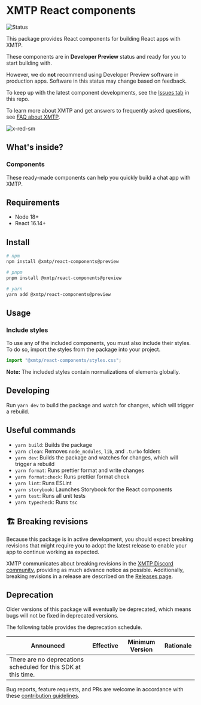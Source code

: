 # XMTP React components

![Status](https://img.shields.io/badge/Project_Status-Developer_Preview-yellow)

This package provides React components for building React apps with XMTP.

These components are in **Developer Preview** status and ready for you to start building with.

However, we do **not** recommend using Developer Preview software in production apps. Software in this status may change based on feedback.

To keep up with the latest component developments, see the [Issues tab](https://github.com/xmtp/xmtp-web/issues) in this repo.

To learn more about XMTP and get answers to frequently asked questions, see [FAQ about XMTP](https://xmtp.org/docs/dev-concepts/faq).

![x-red-sm](https://user-images.githubusercontent.com/510695/163488403-1fb37e86-c673-4b48-954e-8460ae4d4b05.png)

## What's inside?

### Components

These ready-made components can help you quickly build a chat app with XMTP.

## Requirements

- Node 18+
- React 16.14+

## Install

```bash
# npm
npm install @xmtp/react-components@preview

# pnpm
pnpm install @xmtp/react-components@preview

# yarn
yarn add @xmtp/react-components@preview
```

## Usage

### Include styles

To use any of the included components, you must also include their styles. To do so, import the styles from the package into your project.

```ts
import "@xmtp/react-components/styles.css";
```

**Note:** The included styles contain normalizations of elements globally.

## Developing

Run `yarn dev` to build the package and watch for changes, which will trigger a rebuild.

## Useful commands

- `yarn build`: Builds the package
- `yarn clean`: Removes `node_modules`, `lib`, and `.turbo` folders
- `yarn dev`: Builds the package and watches for changes, which will trigger a rebuild
- `yarn format`: Runs prettier format and write changes
- `yarn format:check`: Runs prettier format check
- `yarn lint`: Runs ESLint
- `yarn storybook`: Launches Storybook for the React components
- `yarn test`: Runs all unit tests
- `yarn typecheck`: Runs `tsc`

## 🏗 **Breaking revisions**

Because this package is in active development, you should expect breaking revisions that might require you to adopt the latest release to enable your app to continue working as expected.

XMTP communicates about breaking revisions in the [XMTP Discord community](https://discord.gg/xmtp), providing as much advance notice as possible. Additionally, breaking revisions in a release are described on the [Releases page](https://github.com/xmtp/xmtp-react/releases).

## Deprecation

Older versions of this package will eventually be deprecated, which means bugs will not be fixed in deprecated versions.

The following table provides the deprecation schedule.

| Announced                                                      | Effective | Minimum Version | Rationale |
| -------------------------------------------------------------- | --------- | --------------- | --------- |
| There are no deprecations scheduled for this SDK at this time. |           |                 |           |

Bug reports, feature requests, and PRs are welcome in accordance with these [contribution guidelines](https://github.com/xmtp/xmtp-react/blob/main/CONTRIBUTING.md).
